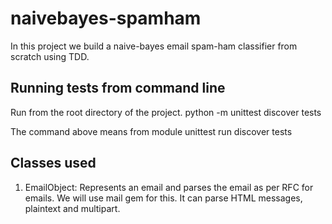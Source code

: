 # naivebayes-spamham
In this project we build a naive-bayes email spam-ham classifier from scratch using TDD.

## Running tests from command line
Run from the root directory of the project.
    python -m unittest discover tests

The command above means from module unittest run discover tests

## Classes used
1. EmailObject: Represents an email and parses the email as per RFC for emails. We will use mail gem for this. It can parse HTML messages, plaintext and multipart.

